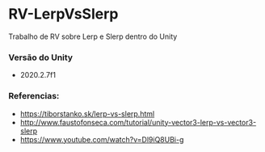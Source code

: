# RV-LerpVsSlerp
Trabalho de RV sobre Lerp e Slerp dentro do Unity

### Versão do Unity
* 2020.2.7f1

### Referencias:
* https://tiborstanko.sk/lerp-vs-slerp.html
* http://www.faustofonseca.com/tutorial/unity-vector3-lerp-vs-vector3-slerp
* https://www.youtube.com/watch?v=Dl9iQ8UBi-g

